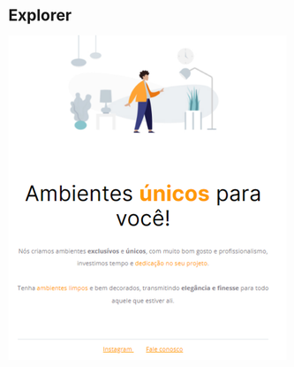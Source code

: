 # Explorer

<img src="https://github.com/WillyGabrielVilela/moveis-customizados/raw/main/images/preview.png" alt="Projeto 1">

